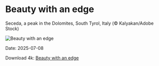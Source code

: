 # Beauty with an edge

Seceda, a peak in the Dolomites, South Tyrol, Italy (© Kalyakan/Adobe Stock)

![Beauty with an edge](https://bing.com/th?id=OHR.SecedaPeak_EN-US0983713623_UHD.jpg&rf=LaDigue_UHD.jpg&pid=hp&w=1024&h=576&rs=1&c=4)

Date: 2025-07-08

Download 4k: [Beauty with an edge](https://bing.com/th?id=OHR.SecedaPeak_EN-US0983713623_UHD.jpg&rf=LaDigue_UHD.jpg&pid=hp&w=3840&h=2160&rs=1&c=4)

